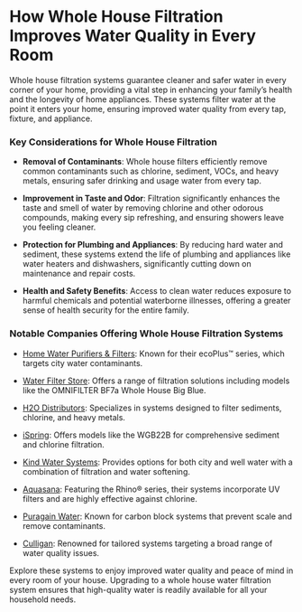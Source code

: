 # How Whole House Filtration Improves Water Quality in Every Room

Whole house filtration systems guarantee cleaner and safer water in every corner of your home, providing a vital step in enhancing your family’s health and the longevity of home appliances. These systems filter water at the point it enters your home, ensuring improved water quality from every tap, fixture, and appliance.

### Key Considerations for Whole House Filtration

- **Removal of Contaminants**: Whole house filters efficiently remove common contaminants such as chlorine, sediment, VOCs, and heavy metals, ensuring safer drinking and usage water from every tap.
  
- **Improvement in Taste and Odor**: Filtration significantly enhances the taste and smell of water by removing chlorine and other odorous compounds, making every sip refreshing, and ensuring showers leave you feeling cleaner.

- **Protection for Plumbing and Appliances**: By reducing hard water and sediment, these systems extend the life of plumbing and appliances like water heaters and dishwashers, significantly cutting down on maintenance and repair costs.

- **Health and Safety Benefits**: Access to clean water reduces exposure to harmful chemicals and potential waterborne illnesses, offering a greater sense of health security for the entire family.

### Notable Companies Offering Whole House Filtration Systems

- [Home Water Purifiers & Filters](/dir/home_water_purifiers__filters): Known for their ecoPlus™ series, which targets city water contaminants.
  
- [Water Filter Store](/dir/water_filter_store): Offers a range of filtration solutions including models like the OMNIFILTER BF7a Whole House Big Blue.
  
- [H2O Distributors](/dir/h2o_distributors): Specializes in systems designed to filter sediments, chlorine, and heavy metals.
  
- [iSpring](/dir/ispring): Offers models like the WGB22B for comprehensive sediment and chlorine filtration.
  
- [Kind Water Systems](/dir/kind_water_systems): Provides options for both city and well water with a combination of filtration and water softening.

- [Aquasana](/dir/aquasana): Featuring the Rhino® series, their systems incorporate UV filters and are highly effective against chlorine.

- [Puragain Water](/dir/puragain_water): Known for carbon block systems that prevent scale and remove contaminants.

- [Culligan](/dir/culligan): Renowned for tailored systems targeting a broad range of water quality issues.

Explore these systems to enjoy improved water quality and peace of mind in every room of your house. Upgrading to a whole house water filtration system ensures that high-quality water is readily available for all your household needs.
